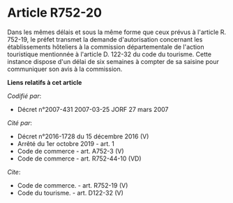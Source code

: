 # Article R752-20

Dans les mêmes délais et sous la même forme que ceux prévus à l'article R. 752-19, le préfet transmet la demande
d'autorisation concernant les établissements hôteliers à la commission départementale de l'action touristique mentionnée à
l'article D. 122-32 du code du tourisme. Cette instance dispose d'un délai de six semaines à compter de sa saisine pour
communiquer son avis à la commission.

**Liens relatifs à cet article**

_Codifié par_:

  - Décret n°2007-431 2007-03-25 JORF 27 mars 2007

_Cité par_:

  - Décret n°2016-1728 du 15 décembre 2016 (V)
  - Arrêté du 1er octobre 2019 - art. 1
  - Code de commerce - art. A752-3 (V)
  - Code de commerce - art. R752-44-10 (VD)

_Cite_:

  - Code de commerce. - art. R752-19 (V)
  - Code du tourisme. - art. D122-32 (V)
